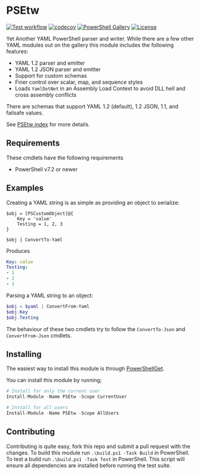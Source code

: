 # PSEtw

[![Test workflow](https://github.com/jborean93/PSEtw/workflows/Test%20PSETW/badge.svg)](https://github.com/jborean93/PSEtw/actions/workflows/ci.yml)
[![codecov](https://codecov.io/gh/jborean93/PSEtw/branch/main/graph/badge.svg?token=b51IOhpLfQ)](https://codecov.io/gh/jborean93/PSEtw)
[![PowerShell Gallery](https://img.shields.io/powershellgallery/dt/PSEtw.svg)](https://www.powershellgallery.com/packages/PSEtw)
[![License](https://img.shields.io/badge/license-MIT-blue.svg)](https://github.com/jborean93/PSEtw/blob/main/LICENSE)

Yet Another YAML PowerShell parser and writer.
While there are a few other YAML modules out on the gallery this module includes the following features:

+ YAML 1.2 parser and emitter
+ YAML 1.2 JSON parser and emitter
+ Support for custom schemas
+ Finer control over scalar, map, and sequence styles
+ Loads `YamlDotNet` in an Assembly Load Context to avoid DLL hell and cross assembly conflicts

There are schemas that support YAML 1.2 (default), 1.2 JSON, 1.1, and failsafe values.

See [PSEtw index](docs/en-US/PSEtw.md) for more details.

## Requirements

These cmdlets have the following requirements

* PowerShell v7.2 or newer

## Examples

Creating a YAML string is as simple as providing an object to serialize:

```powerhell
$obj = [PSCustomObject]@{
    Key = 'value'
    Testing = 1, 2, 3
}

$obj | ConvertTo-Yaml
```

Produces

```yaml
Key: value
Testing:
- 1
- 2
- 3
```

Parsing a YAML string to an object:

```powershell
$obj = $yaml | ConvertFrom-Yaml
$obj.Key
$obj.Testing
```

The behaviour of these two cmdlets try to follow the `ConvertTo-Json` and `ConvertFrom-Json` cmdlets.

## Installing

The easiest way to install this module is through [PowerShellGet](https://docs.microsoft.com/en-us/powershell/gallery/overview).

You can install this module by running;

```powershell
# Install for only the current user
Install-Module -Name PSEtw -Scope CurrentUser

# Install for all users
Install-Module -Name PSEtw -Scope AllUsers
```

## Contributing

Contributing is quite easy, fork this repo and submit a pull request with the changes.
To build this module run `.\build.ps1 -Task Build` in PowerShell.
To test a build run `.\build.ps1 -Task Test` in PowerShell.
This script will ensure all dependencies are installed before running the test suite.
